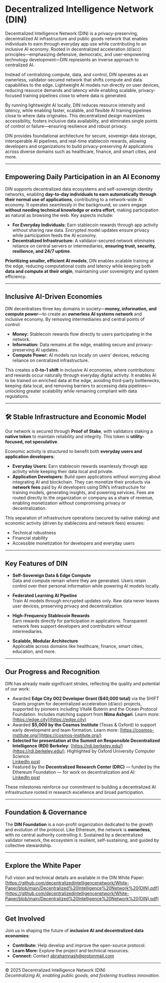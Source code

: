 # Decentralized Intelligence Network (DIN)

Decentralized Intelligence Network (DIN) is a privacy-preserving, decentralized AI infrastructure and public goods network that enables individuals to earn through everyday app use while contributing to an inclusive AI economy. Rooted in decentralized acceleration (d/acc) principles—emphasizing defensive, democratic, and user-empowering technology development—DIN represents an inverse approach to centralized AI.

Instead of centralizing compute, data, and control, DIN operates as an ownerless, validator-secured network that shifts compute and data capabilities to the edge. Lightweight AI models run directly on user devices, reducing resource demands and latency while enabling scalable, privacy-focused training pipelines close to where data is generated.

By running lightweight AI locally, DIN reduces resource intensity and latency, while enabling faster, scalable, and flexible AI training pipelines close to where data originates. This decentralized design maximizes accessibility, fosters inclusive data availability, and eliminates single points of control or failure—ensuring resilience and robust privacy.

DIN provides foundational architecture for secure, sovereign data storage, interoperable AI pipelines, and real-time stablecoin rewards, allowing developers and organizations to build privacy-preserving AI applications across diverse domains such as healthcare, finance, and smart cities, and more.

---

## Empowering Daily Participation in an AI Economy

DIN supports decentralized data ecosystems and self-sovereign identity networks, enabling **day-to-day individuals to earn automatically through their normal use of applications**, contributing to a network-wide AI economy. It operates seamlessly in the background, so users engage **without needing technical knowledge or extra effort**, making participation as natural as browsing the web. Key aspects include:

- **For Everyday Individuals:** Earn stablecoin rewards through app activity without sharing raw data. Encrypted model updates ensure privacy while participation feeds the AI economy.
- **Decentralized Infrastructure:** A validator-secured network eliminates reliance on central servers or intermediaries, **ensuring trust, security, resilience, and 24/7 uptime**.

**Prioritizing smaller, efficient AI models**, DIN enables scalable training at the edge, reducing computational costs and latency while keeping both **data and compute at their origin**, maintaining user sovereignty and system efficiency.

---

## Inclusive AI-Driven Economies

DIN decentralizes three key domains in society—**money, information, and compute power**—to create an **ownerless AI systems network** and inclusive economy. By removing intermediaries and central points of control:

- **Money:** Stablecoin rewards flow directly to users participating in the network.  
- **Information:** Data remains at the edge, enabling secure and privacy-preserving AI updates.  
- **Compute Power:** AI models run locally on users’ devices, reducing reliance on centralized infrastructure.

This creates a **0-to-1 shift** in inclusive AI economies, where contributions and rewards occur naturally through everyday digital activity. It enables AI to be trained on enriched data at the edge, avoiding third-party bottlenecks, keeping data local, and removing barriers to accessing data pipelines—unlocking greater scalability while remaining compliant with data regulations.

---

## 🛠️ Stable Infrastructure and Economic Model

Our network is secured through **Proof of Stake**, with validators staking a **native token** to maintain reliability and integrity. This token is **utility-focused, not speculative**.

Economic activity is structured to benefit both **everyday users and application developers**:

- **Everyday Users:** Earn stablecoin rewards seamlessly through app activity while keeping their data local and private.  
- **Application Developers:** Build open applications without worrying about integrating AI and blockchain. They can monetize their products via **network fees** paid by AI developers using DIN’s infrastructure for training models, generating insights, and powering services. Fees are routed directly to the organization or company as a share of revenue, enabling monetization without compromising privacy or decentralization.

This separation of infrastructure operations (secured by native staking) and economic activity (driven by stablecoins and network fees) ensures:

- Technical robustness  
- Financial stability  
- Accessible monetization for developers and everyday users

---

## Key Features of DIN

- **Self-Sovereign Data & Edge Compute**  
  Data and compute remain where they are generated. Users retain control over their personal information while powering AI models locally.

- **Federated Learning AI Pipeline**  
  Train AI models through encrypted updates only. Raw data never leaves user devices, preserving privacy and decentralization.

- **High-Frequency Stablecoin Rewards**  
  Earn rewards directly for participation in applications. Transparent network fees support developers and contributors without intermediaries.

- **Scalable, Modular Architecture**  
  Applicable across domains like healthcare, finance, smart cities, education, and more.

---

## Our Progress and Recognition

DIN has already made significant strides, reflecting the quality and potential of our work:

- Awarded **Edge City 002 Developer Grant ($40,000 total)** via the SHIFT Grants program for decentralized acceleration (d/acc) projects, supported by pioneers including Vitalik Buterin and the Ocean Protocol Foundation. Includes matching support from **Nima Ashgari**. Learn more: [https://edge.city](https://edge.city)
- Awarded **$5,000 by the Cosmos Institute** (Texas & Oxford) to support early development and team formation. Learn more: [https://cosmos-institute.org/](https://cosmos-institute.org/)
- **Selected for presentation at the Summit on Responsible Decentralized Intelligence (RDI) Berkeley**: [https://rdi.berkeley.edu/](https://rdi.berkeley.edu/). Highlighted by Oxford University Computer Science:  
  [LinkedIn post](https://www.linkedin.com/posts/compscioxford_compscioxford-oxfordai-activity-7229806029096538113-Xxu8/?utm_source=share&utm_medium=member_desktop&rcm=ACoAAEJITk4BLNlO2TV6q0bjB1f0Dyh9GBoPtPg)
- Featured by the **Decentralized Research Center (DRC)** — funded by the Ethereum Foundation — for work on decentralization and AI:  
  [LinkedIn post](https://www.linkedin.com/posts/thedrcenter_techquitable-activity-7296138354109173760-II_B/?utm_source=share&utm_medium=member_desktop&rcm=ACoAAEJITk4BLNlO2TV6q0bjB1f0Dyh9GBoPtPg)

These milestones reinforce our commitment to building a decentralized AI infrastructure rooted in research excellence and broad participation.

---

## Foundation & Governance

The **DIN Foundation** is a non-profit organization dedicated to the growth and evolution of the protocol. Like Ethereum, the network is **ownerless**, with no central authority controlling it. Sustained by a decentralized validator network, the ecosystem is resilient, self-sustaining, and guided by collective stewardship.

---

## Explore the White Paper

Full vision and technical details are available in the DIN White Paper:  
[https://github.com/decentralizedintelligencenetwork/White-Paper/blob/main/Decentralized%20Intelligence%20Network%20(DIN).pdf](https://github.com/decentralizedintelligencenetwork/White-Paper/blob/main/Decentralized%20Intelligence%20Network%20(DIN).pdf)

---

## Get Involved

Join us in shaping the future of **inclusive AI and decentralized data economies**:

- **Contribute:** Help develop and improve the open-source protocol.
- **Learn More:** Explore the project and technical resources.
- **Connect:** Contact [abrahamnash@protonmail.com](mailto:abrahamnash@protonmail.com)

---

© 2025 Decentralized Intelligence Network (DIN)  
*Decentralizing AI, enabling public goods, and fostering trustless innovation.*
